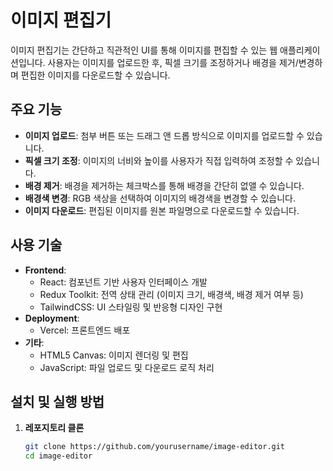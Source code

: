 # 이미지 편집기

이미지 편집기는 간단하고 직관적인 UI를 통해 이미지를 편집할 수 있는 웹 애플리케이션입니다. 사용자는 이미지를 업로드한 후, 픽셀 크기를 조정하거나 배경을 제거/변경하며 편집한 이미지를 다운로드할 수 있습니다.

## 주요 기능
- **이미지 업로드**: 첨부 버튼 또는 드래그 앤 드롭 방식으로 이미지를 업로드할 수 있습니다.
- **픽셀 크기 조정**: 이미지의 너비와 높이를 사용자가 직접 입력하여 조정할 수 있습니다.
- **배경 제거**: 배경을 제거하는 체크박스를 통해 배경을 간단히 없앨 수 있습니다.
- **배경색 변경**: RGB 색상을 선택하여 이미지의 배경색을 변경할 수 있습니다.
- **이미지 다운로드**: 편집된 이미지를 원본 파일명으로 다운로드할 수 있습니다.

## 사용 기술
- **Frontend**:
  - React: 컴포넌트 기반 사용자 인터페이스 개발
  - Redux Toolkit: 전역 상태 관리 (이미지 크기, 배경색, 배경 제거 여부 등)
  - TailwindCSS: UI 스타일링 및 반응형 디자인 구현
- **Deployment**:
  - Vercel: 프론트엔드 배포
- **기타**:
  - HTML5 Canvas: 이미지 렌더링 및 편집
  - JavaScript: 파일 업로드 및 다운로드 로직 처리

## 설치 및 실행 방법

1. **레포지토리 클론**
   ```bash
   git clone https://github.com/yourusername/image-editor.git
   cd image-editor

